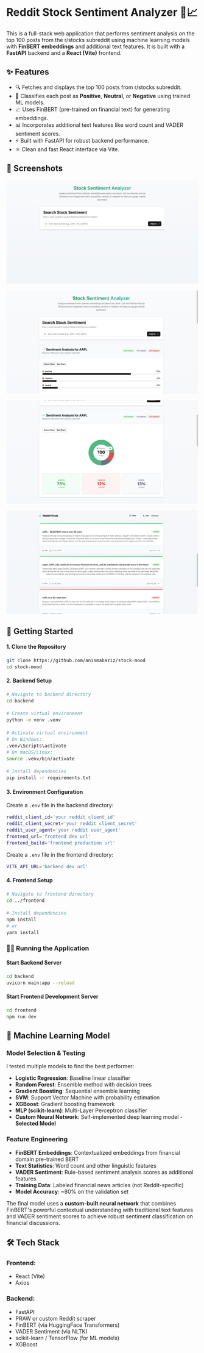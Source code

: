 # Reddit Stock Sentiment Analyzer 🧠📈

This is a full-stack web application that performs sentiment analysis on the top 100 posts from the r/stocks subreddit using machine learning models with **FinBERT embeddings** and additional text features. It is built with a **FastAPI** backend and a **React (Vite)** frontend.

## ✨ Features

- 🔍 Fetches and displays the top 100 posts from r/stocks subreddit.
- 🧠 Classifies each post as **Positive**, **Neutral**, or **Negative** using trained ML models.
- 📈 Uses FinBERT (pre-trained on financial text) for generating embeddings.
- 📊 Incorporates additional text features like word count and VADER sentiment scores.
- ⚡ Built with FastAPI for robust backend performance.
- ⚛️ Clean and fast React interface via Vite.

## 📸 Screenshots

![Main Dashboard](screenshots/sc4.png)

![Sentiment Results](screenshots/sc3.png)

![Post Details](screenshots/sc1.png)

![Post Details](screenshots/sc2.png)

## 🚀 Getting Started

#### 1. Clone the Repository

```bash
git clone https://github.com/anismabaziz/stock-mood
cd stock-mood
```

#### 2. Backend Setup

```bash
# Navigate to backend directory
cd backend

# Create virtual environment
python -m venv .venv

# Activate virtual environment
# On Windows:
.venv\Scripts\activate
# On macOS/Linux:
source .venv/bin/activate

# Install dependencies
pip install -r requirements.txt
```

#### 3. Environment Configuration

Create a `.env` file in the backend directory:

```bash
reddit_client_id='your reddit client_id'
reddit_client_secret='your reddit client_secret'
reddit_user_agent='your reddit user_agent'
frontend_url='frontend dev url'
frontend_build='frontend production url'
```

Create a `.env` file in the frontend directory:

```bash
VITE_API_URL='backend dev url'
```

#### 4. Frontend Setup

```bash
# Navigate to frontend directory
cd ../frontend

# Install dependencies
npm install
# or
yarn install
```

### 🏃‍♂️ Running the Application

#### Start Backend Server

```bash
cd backend
uvicorn main:app --reload
```

#### Start Frontend Development Server

```bash
cd frontend
npm run dev
```

## 🧠 Machine Learning Model

### Model Selection & Testing

I tested multiple models to find the best performer:

- **Logistic Regression**: Baseline linear classifier
- **Random Forest**: Ensemble method with decision trees
- **Gradient Boosting**: Sequential ensemble learning
- **SVM**: Support Vector Machine with probability estimation
- **XGBoost**: Gradient boosting framework
- **MLP (scikit-learn)**: Multi-Layer Perceptron classifier
- **Custom Neural Network**: Self-implemented deep learning model - **Selected Model**

### Feature Engineering

- **FinBERT Embeddings**: Contextualized embeddings from financial domain pre-trained BERT
- **Text Statistics**: Word count and other linguistic features
- **VADER Sentiment**: Rule-based sentiment analysis scores as additional features
- **Training Data**: Labeled financial news articles (not Reddit-specific)
- **Model Accuracy**: ~80% on the validation set

The final model uses a **custom-built neural network** that combines FinBERT's powerful contextual understanding with traditional text features and VADER sentiment scores to achieve robust sentiment classification on financial discussions.

## 🛠️ Tech Stack

### Frontend:

- React (Vite)
- Axios

### Backend:

- FastAPI
- PRAW or custom Reddit scraper
- FinBERT (via HuggingFace Transformers)
- VADER Sentiment (via NLTK)
- scikit-learn / TensorFlow (for ML models)
- XGBoost
